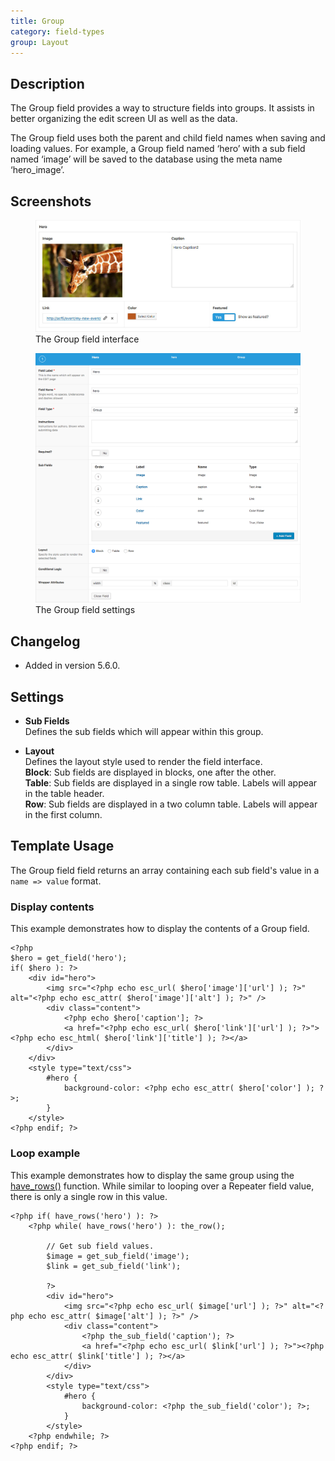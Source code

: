 ```yaml
---
title: Group
category: field-types
group: Layout
---
```


## Description
The Group field provides a way to structure fields into groups. It assists in better organizing the edit screen UI as well as the data.

The Group field uses both the parent and child field names when saving and loading values. For example, a Group field named ‘hero’ with a sub field named ‘image’ will be saved to the database using the meta name ‘hero_image’.

## Screenshots
<div class="gallery">
	<figure>
		<a href="https://raw.githubusercontent.com/AdvancedCustomFields/docs/master/assets/acf-field-group-interface.jpg">
			<img src="https://raw.githubusercontent.com/AdvancedCustomFields/docs/master/assets/acf-field-group-interface.jpg" alt="Group field that displays multiple fields (image, link, caption, etc.) within" />
		</a>
		<figcaption>The Group field interface</figcaption>
	</figure>
	<figure>
		<a href="https://raw.githubusercontent.com/AdvancedCustomFields/docs/master/assets/acf-field-group-settings.png">
			<img src="https://raw.githubusercontent.com/AdvancedCustomFields/docs/master/assets/acf-field-group-settings.png" alt="List of settings shown when creating a Group field" />
		</a>
		<figcaption>The Group field settings</figcaption>
	</figure>
</div>

## Changelog
- Added in version 5.6.0.

## Settings
- **Sub Fields**  
  Defines the sub fields which will appear within this group.
  
- **Layout**  
  Defines the layout style used to render the field interface.  
  **Block**: Sub fields are displayed in blocks, one after the other.  
  **Table**: Sub fields are displayed in a single row table. Labels will appear in the table header.  
  **Row**: Sub fields are displayed in a two column table. Labels will appear in the first column.  

## Template Usage
The Group field field returns an array containing each sub field's value in a `name => value` format.

### Display contents
This example demonstrates how to display the contents of a Group field.
```
<?php
$hero = get_field('hero');
if( $hero ): ?>
	<div id="hero">
		<img src="<?php echo esc_url( $hero['image']['url'] ); ?>" alt="<?php echo esc_attr( $hero['image']['alt'] ); ?>" />
		<div class="content">
			<?php echo $hero['caption']; ?>
			<a href="<?php echo esc_url( $hero['link']['url'] ); ?>"><?php echo esc_html( $hero['link']['title'] ); ?></a>
		</div>
	</div>
	<style type="text/css">
		#hero {
			background-color: <?php echo esc_attr( $hero['color'] ); ?>;
		}
	</style>
<?php endif; ?>
```

### Loop example
This example demonstrates how to display the same group using the [have_rows()](https://www.advancedcustomfields.com/resources/have_rows/) function. While similar to looping over a Repeater field value, there is only a single row in this value.
```
<?php if( have_rows('hero') ): ?>
	<?php while( have_rows('hero') ): the_row(); 
		
		// Get sub field values.
		$image = get_sub_field('image');
		$link = get_sub_field('link');
		
		?>
		<div id="hero">
			<img src="<?php echo esc_url( $image['url'] ); ?>" alt="<?php echo esc_attr( $image['alt'] ); ?>" />
			<div class="content">
				<?php the_sub_field('caption'); ?>
				<a href="<?php echo esc_url( $link['url'] ); ?>"><?php echo esc_attr( $link['title'] ); ?></a>
			</div>
		</div>
		<style type="text/css">
			#hero {
				background-color: <?php the_sub_field('color'); ?>;
			}
		</style>
	<?php endwhile; ?>
<?php endif; ?>
```

